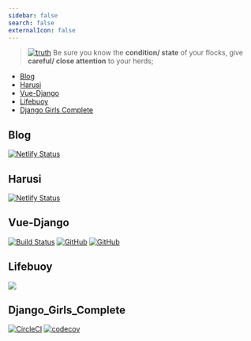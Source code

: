 ```yaml
---
sidebar: false
search: false
externalIcon: false
---
```


> [![truth](/images/bible.png)](https://www.bible.com/en-GB/bible/114/PRO.27.23.nkjv) Be sure you know the **condition/ state** of your flocks, give **careful/ close attention** to your herds;

- [Blog](#blog)
- [Harusi](#harusi)
- [Vue-Django](#vue-django)
- [Lifebuoy](#lifebuoy)
- [Django Girls Complete](django-girls-complete)

## Blog

[![Netlify Status](https://api.netlify.com/api/v1/badges/dc219e0c-e03f-4ce5-95c8-f873414d2693/deploy-status)](https://app.netlify.com/sites/stan-md/deploys)

## Harusi

[![Netlify Status](https://api.netlify.com/api/v1/badges/13bf5c29-fd02-47e5-819f-2f89b7077f3a/deploy-status)](https://app.netlify.com/sites/vigorous-gates-061a3c/deploys)

## Vue-Django

[![Build Status](https://semaphoreci.com/api/v1/stanmd/vue-django/branches/master/badge.svg)](https://semaphoreci.com/stanmd/vue-django)
[![GitHub](https://img.shields.io/github/stars/NdagiStanley/vue-django.svg?style=flat-round)](https://github.com/NdagiStanley/vue-django/stargazers)
[![GitHub](https://img.shields.io/github/forks/NdagiStanley/vue-django.svg?style=flat-round)](https://github.com/NdagiStanley/vue-django/network/members)

## Lifebuoy

[![](https://vsmarketplacebadge.apphb.com/downloads/NdagiStanley.lifebuoy.svg)](https://marketplace.visualstudio.com/items?itemName=NdagiStanley.lifebuoy)

## Django_Girls_Complete

[![CircleCI](https://img.shields.io/circleci/project/NdagiStanley/django_girls_complete.svg?style=flat-round)](https://circleci.com/gh/NdagiStanley/django_girls_complete)
[![codecov](https://codecov.io/gh/NdagiStanley/django_girls_complete/branch/circleci/graph/badge.svg)](https://codecov.io/gh/NdagiStanley/django_girls_complete/branch/circleci)

<CustomFooter/>
